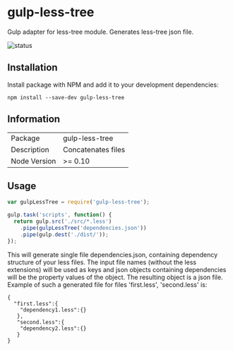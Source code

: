 # gulp-less-tree
Gulp adapter for less-tree module. Generates less-tree json file.

![status](https://secure.travis-ci.org//jonaskulhanek/gulp-less-tree.svg?branch=master)

## Installation

Install package with NPM and add it to your development dependencies:

`npm install --save-dev gulp-less-tree`

## Information

<table>
<tr>
<td>Package</td><td>gulp-less-tree</td>
</tr>
<tr>
<td>Description</td>
<td>Concatenates files</td>
</tr>
<tr>
<td>Node Version</td>
<td>>= 0.10</td>
</tr>
</table>

## Usage

```js
var gulpLessTree = require('gulp-less-tree');

gulp.task('scripts', function() {
  return gulp.src('./src/*.less')
    .pipe(gulpLessTree('dependencies.json'))
    .pipe(gulp.dest('./dist/'));
});
```

This will generate single file dependencies.json, containing dependency structure of your less files. The input file names (without the less extensions) will be used as keys and json objects containing dependencies will be the property values of the object. The resulting object is a json file. Example of such a generated file for files 'first.less', 'second.less' is:

```
{
  "first.less":{
    "dependency1.less":{}
   },
   "second.less":{
    "dependency2.less":{}
   }
}
```

